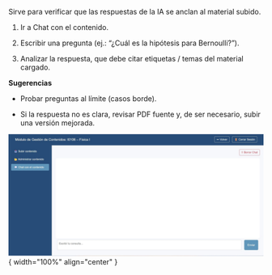 Sirve para verificar que las respuestas de la IA se anclan al material subido.  

1.	Ir a Chat con el contenido.  

2.	Escribir una pregunta (ej.: “¿Cuál es la hipótesis para Bernoulli?”).  

3.	Analizar la respuesta, que debe citar etiquetas / temas del material cargado.  

**Sugerencias**  

-	Probar preguntas al límite (casos borde).  

-	Si la respuesta no es clara, revisar PDF fuente y, de ser necesario, subir una versión mejorada.  

![Docente-5](img/Docente-5.jpg){ width="100%" align="center" }

